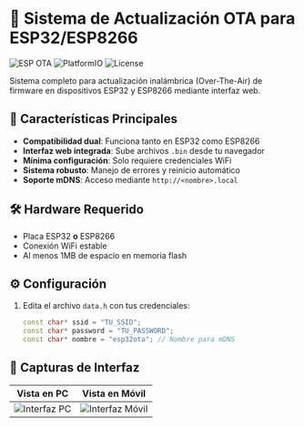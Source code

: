 # 🚀 Sistema de Actualización OTA para ESP32/ESP8266

![ESP OTA](https://img.shields.io/badge/ESP-OTA-blue) 
![PlatformIO](https://img.shields.io/badge/PlatformIO-Compatible-brightgreen)
![License](https://img.shields.io/badge/License-MIT-orange)

Sistema completo para actualización inalámbrica (Over-The-Air) de firmware en dispositivos ESP32 y ESP8266 mediante interfaz web.

## 📌 Características Principales
- **Compatibilidad dual**: Funciona tanto en ESP32 como ESP8266
- **Interfaz web integrada**: Sube archivos `.bin` desde tu navegador
- **Mínima configuración**: Solo requiere credenciales WiFi
- **Sistema robusto**: Manejo de errores y reinicio automático
- **Soporte mDNS**: Acceso mediante `http://<nombre>.local`

## 🛠 Hardware Requerido
- Placa ESP32 **o** ESP8266
- Conexión WiFi estable
- Al menos 1MB de espacio en memoria flash

## ⚙ Configuración
1. Edita el archivo `data.h` con tus credenciales:
   ```cpp
   const char* ssid = "TU_SSID";
   const char* password = "TU_PASSWORD";
   const char* nombre = "esp32ota"; // Nombre para mDNS

## 📸 Capturas de Interfaz

| Vista en PC | Vista en Móvil |
|-------------|----------------|
| ![Interfaz PC](https://github.com/ramun9533/UpdateDemo_OTA_tributo_ChepqCarlos/blob/main/Captura%20de%20pantalla_20250811_162444-1.png) | ![Interfaz Móvil](https://github.com/ramun9533/UpdateDemo_OTA_tributo_ChepqCarlos/blob/main/Screenshot_2025-08-11-16-26-11-230_com.android.chrome.jpg) |
